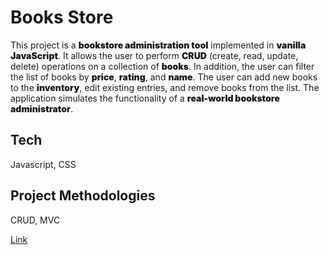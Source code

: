 
# Books Store

This project is a <span style="font-weight:900">bookstore administration tool</span> implemented in <span style="font-weight:900">vanilla JavaScript</span>. It allows the user to perform <span style="font-weight:900">CRUD</span> (create, read, update, delete) operations on a collection of <span style="font-weight:900">books</span>. In addition, the user can filter the list of books by <span style="font-weight:900">price</span>, <span style="font-weight:900">rating</span>, and <span style="font-weight:900">name</span>. The user can add new books to the <span style="font-weight:900">inventory</span>, edit existing entries, and remove books from the list. The application simulates the functionality of a <span style="font-weight:900">real-world bookstore administrator</span>.

## Tech
Javascript, CSS

## Project Methodologies
CRUD, MVC


<a href="https://avishaidotan.github.io/books-shop/">Link<a/>


